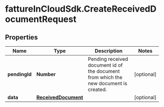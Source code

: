 # fattureInCloudSdk.CreateReceivedDocumentRequest

## Properties

Name | Type | Description | Notes
------------ | ------------- | ------------- | -------------
**pendingId** | **Number** | Pending received document id of the document from which the new document is created. | [optional] 
**data** | [**ReceivedDocument**](ReceivedDocument.md) |  | [optional] 


